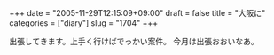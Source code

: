 +++
date = "2005-11-29T12:15:09+09:00"
draft = false
title = "大阪に"
categories = ["diary"]
slug = "1704"
+++

出張してきます。上手く行けばでっかい案件。
今月は出張おおいなあ。
